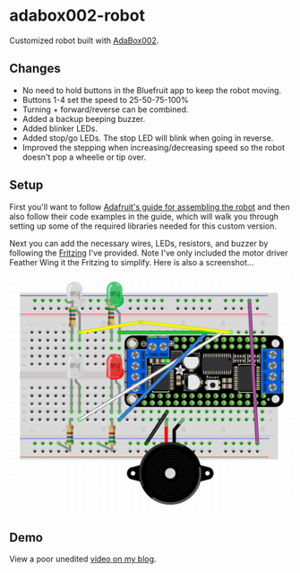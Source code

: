 # adabox002-robot
Customized robot built with [AdaBox002](https://www.adafruit.com/products/3235).

## Changes
 * No need to hold buttons in the Bluefruit app to keep the robot moving.
 * Buttons 1-4 set the speed to 25-50-75-100%
 * Turning + forward/reverse can be combined.
 * Added a backup beeping buzzer.
 * Added blinker LEDs.
 * Added stop/go LEDs. The stop LED will blink when going in reverse.
 * Improved the stepping when increasing/decreasing speed so the robot doesn't pop a wheelie or tip over.
 
## Setup
First you'll want to follow [Adafruit's guide for assembling the robot](https://learn.adafruit.com/adabox002/assembling-your-robot) and then also follow their code examples in the guide, which will walk you through setting up some of the required libraries needed for this custom version.

Next you can add the necessary wires, LEDs, resistors, and buzzer by following the [Fritzing](./adabox002-robot.fzz) I've provided. Note I've only included the motor driver Feather Wing it the Fritzing to simplify. Here is also a screenshot...
 
![adabox002-robot Fritzing](./adabox002-robot.png?raw=true "adabox002-robot Fritzing")

## Demo
View a poor unedited [video on my blog](https://nick.blog/2017/03/12/adabox002-make-robot-friend/).
